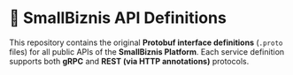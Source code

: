 # 🧩 SmallBiznis API Definitions

This repository contains the original **Protobuf interface definitions** (`.proto` files) for all public APIs of the **SmallBiznis Platform**.
Each service definition supports both **gRPC** and **REST (via HTTP annotations)** protocols.
